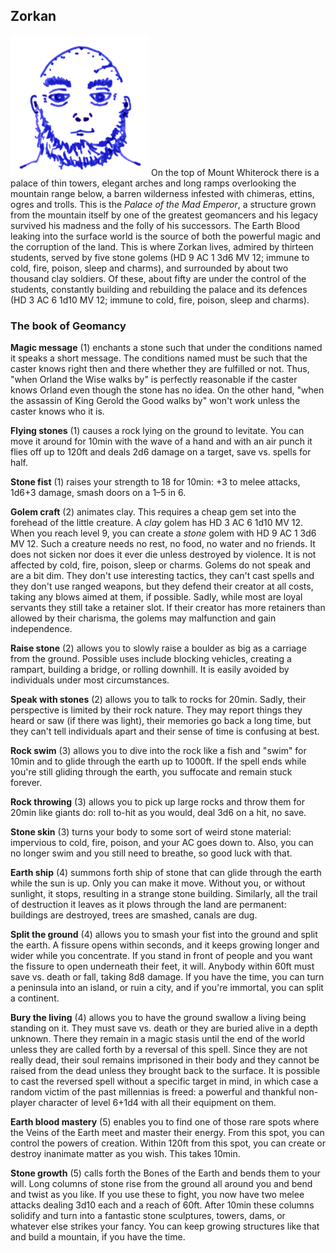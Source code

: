 ## Zorkan

![Zorkan](Zorkan.png) On the top of Mount Whiterock there is a palace
of thin towers, elegant arches and long ramps overlooking the mountain
range below, a barren wilderness infested with chimeras, ettins, ogres
and trolls. This is the *Palace of the Mad Emperor*, a structure grown
from the mountain itself by one of the greatest geomancers and his
legacy survived his madness and the folly of his successors. The Earth
Blood leaking into the surface world is the source of both the
powerful magic and the corruption of the land. This is where Zorkan
lives, admired by thirteen students, served by five stone golems (HD 9
AC 1 3d6 MV 12; immune to cold, fire, poison, sleep and charms), and
surrounded by about two thousand clay soldiers. Of these, about fifty
are under the control of the students, constantly building and
rebuilding the palace and its defences (HD 3 AC 6 1d10 MV 12; immune
to cold, fire, poison, sleep and charms).

### The book of Geomancy

**Magic message** (1) enchants a stone such that under the conditions
named it speaks a short message. The conditions named must be such
that the caster knows right then and there whether they are fulfilled
or not. Thus, "when Orland the Wise walks by" is perfectly reasonable
if the caster knows Orland even though the stone has no idea. On the
other hand, "when the assassin of King Gerold the Good walks by" won't
work unless the caster knows who it is.

**Flying stones** (1) causes a rock lying on the ground to levitate.
You can move it around for 10min with the wave of a hand and with an
air punch it flies off up to 120ft and deals 2d6 damage on a target,
save vs. spells for half.

**Stone fist** (1) raises your strength to 18 for 10min: +3 to melee
attacks, 1d6+3 damage, smash doors on a 1–5 in 6.

**Golem craft** (2) animates clay. This requires a cheap gem set into
the forehead of the little creature. A *clay* golem has HD 3 AC 6 1d10
MV 12. When you reach level 9, you can create a *stone* golem with HD
9 AC 1 3d6 MV 12. Such a creature needs no rest, no food, no water and
no friends. It does not sicken nor does it ever die unless destroyed
by violence. It is not affected by cold, fire, poison, sleep or
charms. Golems do not speak and are a bit dim. They don't use
interesting tactics, they can't cast spells and they don't use ranged
weapons, but they defend their creator at all costs, taking any
blows aimed at them, if possible. Sadly, while most are loyal servants
they still take a retainer slot. If their creator has more retainers
than allowed by their charisma, the golems may malfunction and gain
independence.

**Raise stone** (2) allows you to slowly raise a boulder as big as a
carriage from the ground. Possible uses include blocking vehicles,
creating a rampart, building a bridge, or rolling downhill. It is
easily avoided by individuals under most circumstances.

**Speak with stones** (2) allows you to talk to rocks for 20min.
Sadly, their perspective is limited by their rock nature. They may
report things they heard or saw (if there was light), their memories
go back a long time, but they can't tell individuals apart and their
sense of time is confusing at best.

**Rock swim** (3) allows you to dive into the rock like a fish and
"swim" for 10min and to glide through the earth up to 1000ft. If the
spell ends while you're still gliding through the earth, you suffocate
and remain stuck forever.

**Rock throwing** (3) allows you to pick up large rocks and throw them
for 20min like giants do: roll to-hit as you would, deal 3d6 on a hit,
no save.

**Stone skin** (3) turns your body to some sort of weird stone
material: impervious to cold, fire, poison, and your AC goes down to.
Also, you can no longer swim and you still need to breathe, so good
luck with that.

**Earth ship** (4) summons forth ship of stone that can glide through
the earth while the sun is up. Only you can make it move. Without you,
or without sunlight, it stops, resulting in a strange stone building.
Similarly, all the trail of destruction it leaves as it plows through
the land are permanent: buildings are destroyed, trees are smashed,
canals are dug.

**Split the ground** (4) allows you to smash your fist into the ground
and split the earth. A fissure opens within seconds, and it keeps
growing longer and wider while you concentrate. If you stand in front
of people and you want the fissure to open underneath their feet, it
will. Anybody within 60ft must save vs. death or fall, taking 8d8
damage. If you have the time, you can turn a peninsula into an island,
or ruin a city, and if you're immortal, you can split a continent.

**Bury the living** (4) allows you to have the ground swallow a living
being standing on it. They must save vs. death or they are buried
alive in a depth unknown. There they remain in a magic stasis until
the end of the world unless they are called forth by a reversal of
this spell. Since they are not really dead, their soul remains
imprisoned in their body and they cannot be raised from the dead
unless they brought back to the surface. It is possible to cast the
reversed spell without a specific target in mind, in which case a
random victim of the past millennias is freed: a powerful and thankful
non-player character of level 6+1d4 with all their equipment on them.

**Earth blood mastery** (5) enables you to find one of those rare
spots where the Veins of the Earth meet and master their energy. From
this spot, you can control the powers of creation. Within 120ft from
this spot, you can create or destroy inanimate matter as you wish.
This takes 10min.

**Stone growth** (5) calls forth the Bones of the Earth and bends them
to your will. Long columns of stone rise from the ground all
around you and bend and twist as you like. If you use these to fight,
you now have two melee attacks dealing 3d10 each and a reach of 60ft.
After 10min these columns solidify and turn into a fantastic stone
sculptures, towers, dams, or whatever else strikes your fancy. You can
keep growing structures like that and build a mountain, if you have
the time.
